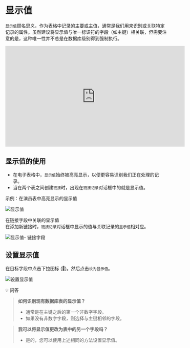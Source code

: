# 显示值

`显示值`顾名思义，作为表格中记录的主要或主值，通常是我们用来识别或关联特定记录的属性。虽然建议将显示值与唯一标识符的字段（如主键）相关联，但需要注意的是，这种唯一性并不总是在数据库级别得到强制执行。

<iframe width="560" height="315" src="https://www.youtube.com/embed/GAPAec6zXQ8?si=G_61hrI3gV_xYTrt?&amp;start=13" frameborder="0" allow="accelerometer; autoplay; clipboard-write; encrypted-media; gyroscope; picture-in-picture"></iframe>

## 显示值的使用 [](https://docs.nocodb.com/getting-started/self-hosted/installation/aws-ecs/#use-of-display-value "直接链接到显示值的使用")

- 在电子表格中，`显示值`始终被高亮显示，以便更容易识别我们正在处理的记录。
- 当在两个表之间创建`链接`时，出现在`链接记录`对话框中的就是显示值。

示例：在演员表中高亮显示的显示值

![显示值](https://docs.nocodb.com/assets/images/display-value-90a8f4b70e88e428acbff6e49a339325.png)

在链接字段中关联的显示值  
在添加新链接时，`链接记录`对话框中显示的值与关联记录的`显示值`相对应。

![显示值- 链接字段](https://docs.nocodb.com/assets/images/display-value-in-linked-record-a2d5ae449c2be23c1b31d60beb97d063.png)

## 设置显示值 [](https://docs.nocodb.com/getting-started/self-hosted/installation/aws-ecs/#set-display-value "直接链接到设置显示值")

在目标字段中点击下拉图标 (🔽)。然后点击`设为显示值`。

![设置显示值](https://docs.nocodb.com/assets/images/set-as-display-value-dcd56ac34c7d3e79a72b2abcab08f1f8.png)

💡 问答

> **如何识别现有数据库表的显示值？**
> - 通常是在主键之后的第一个非数字字段。
> - 如果没有非数字字段，则选择与主键相邻的字段。

> **我可以将显示值更改为表中的另一个字段吗？**
> - 是的，您可以使用上述相同的方法设置显示值。
